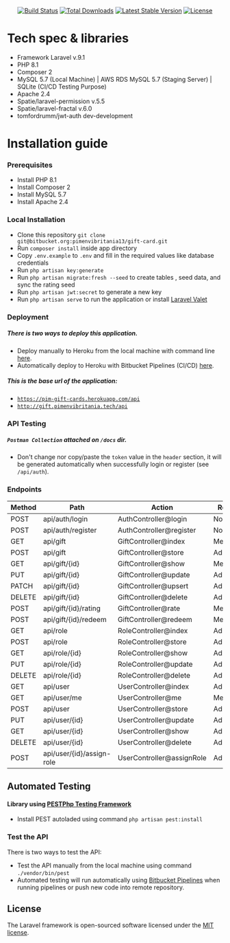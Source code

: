 
<p align="center">
<a href="https://travis-ci.org/laravel/framework"><img src="https://travis-ci.org/laravel/framework.svg" alt="Build Status"></a>
<a href="https://packagist.org/packages/laravel/framework"><img src="https://img.shields.io/packagist/dt/laravel/framework" alt="Total Downloads"></a>
<a href="https://packagist.org/packages/laravel/framework"><img src="https://img.shields.io/packagist/v/laravel/framework" alt="Latest Stable Version"></a>
<a href="https://packagist.org/packages/laravel/framework"><img src="https://img.shields.io/packagist/l/laravel/framework" alt="License"></a>
</p>

# Tech spec & libraries
- Framework Laravel v.9.1
- PHP 8.1
- Composer 2
- MySQL 5.7 (Local Machine) | AWS RDS MySQL 5.7 (Staging Server) | SQLite (CI/CD Testing Purpose)
- Apache 2.4
- Spatie/laravel-permission v.5.5
- Spatie/laravel-fractal v.6.0
- tomfordrumm/jwt-auth dev-development

# Installation guide
### Prerequisites
- Install PHP 8.1
- Install Composer 2
- Install MySQL 5.7
- Install Apache 2.4

### Local Installation
- Clone this repository `git clone git@bitbucket.org:pimenvibritania13/gift-card.git`
- Run `composer install` inside app directory 
- Copy `.env.example` to `.env` and fill in the required values like database credentials
- Run `php artisan key:generate`
- Run `php artisan migrate:fresh --seed` to create tables , seed data, and sync the rating seed
- Run `php artisan jwt:secret` to generate a new key
- Run `php artisan serve` to run the application or install [Laravel Valet](https://laravel.com/docs/9.x/valet)

### Deployment
##### There is two ways to deploy this application.
- Deploy manually to Heroku from the local machine with command line [here](https://devcenter.heroku.com/articles/git).
- Automatically deploy to Heroku with Bitbucket Pipelines (CI/CD) [here](https://bitbucket.org/pimenvibritania13/gift-card/projects/1/pipelines).

##### This is the base url of the application: 
- [`https://pim-gift-cards.herokuapp.com/api`](https://pim-gift-cards.herokuapp.com/api)
- [`http://gift.pimenvibritania.tech/api`](http://gift.pimenvibritania.tech/api)

### API Testing
##### `Postman Collection` attached on `/docs` dir.
- Don't change nor copy/paste the `token` value in the `header` section, it will be generated automatically when successfully login or register (see `/api/auth`).


### Endpoints
| Method | Path                      | Action                    | Roles |
|--------|---------------------------|---------------------------|-------|
| POST   | api/auth/login            | AuthController@login      | None  |
| POST   | api/auth/register         | AuthController@register   | None  |
| GET    | api/gift                  | GiftController@index      | Member|
| POST   | api/gift                  | GiftController@store      | Admin |
| GET    | api/gift/{id}             | GiftController@show       | Member|
| PUT    | api/gift/{id}             | GiftController@update     | Admin |
| PATCH  | api/gift/{id}             | GiftController@upsert     | Admin |
| DELETE | api/gift/{id}             | GiftController@delete     | Admin |
| POST   | api/gift/{id}/rating      | GiftController@rate       | Member|
| POST   | api/gift/{id}/redeem      | GiftController@redeem     | Member|
| GET    | api/role                  | RoleController@index      | Admin |
| POST   | api/role                  | RoleController@store      | Admin |
 | GET    | api/role/{id}             | RoleController@show       | Admin |
| PUT    | api/role/{id}             | RoleController@update     | Admin |
| DELETE | api/role/{id}             | RoleController@delete     | Admin |
| GET    | api/user                  | UserController@index      | Admin |
| GET    | api/user/me               | UserController@me         | Member|
| POST   | api/user                  | UserController@store      | Admin |
| PUT    | api/user/{id}             | UserController@update     | Admin |
| GET    | api/user/{id}             | UserController@show       | Admin |
| DELETE | api/user/{id}             | UserController@delete     | Admin |
| POST   | api/user/{id}/assign-role | UserController@assignRole | Admin |

## Automated Testing
#### Library using [PESTPhp Testing Framework](https://pestphp.com/)
- Install PEST autoladed using command `php artisan pest:install` 
### Test the API
There is two ways to test the API:
- Test the API manually from the local machine using command `./vendor/bin/pest`
- Automated testing will run automatically using [Bitbucket Pipelines](https://bitbucket.org/pimenvibritania13/gift-card/projects/1/pipelines) when running pipelines or push new code into remote repository.
## License
The Laravel framework is open-sourced software licensed under the [MIT license](https://opensource.org/licenses/MIT).
